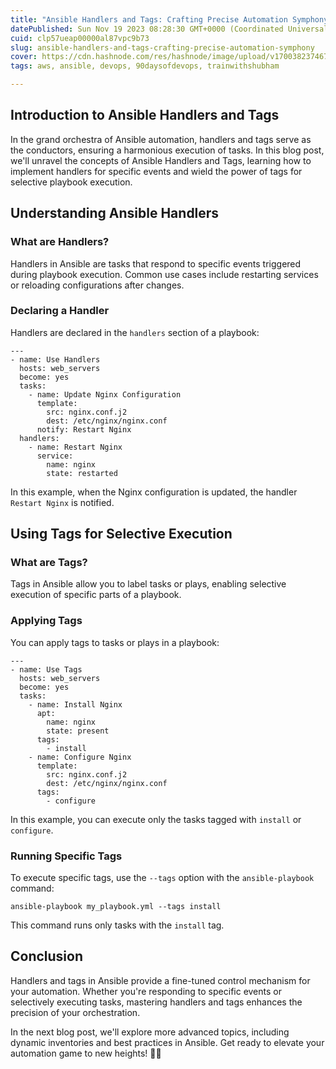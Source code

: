 ```yaml
---
title: "Ansible Handlers and Tags: Crafting Precise Automation Symphony 🎶🛠️"
datePublished: Sun Nov 19 2023 08:28:30 GMT+0000 (Coordinated Universal Time)
cuid: clp57ueap00000al87vpc9b73
slug: ansible-handlers-and-tags-crafting-precise-automation-symphony
cover: https://cdn.hashnode.com/res/hashnode/image/upload/v1700382374673/a217dced-ae94-45af-9c8d-f616ff0ffe3f.gif
tags: aws, ansible, devops, 90daysofdevops, trainwithshubham

---
```


## Introduction to Ansible Handlers and Tags

In the grand orchestra of Ansible automation, handlers and tags serve as the conductors, ensuring a harmonious execution of tasks. In this blog post, we'll unravel the concepts of Ansible Handlers and Tags, learning how to implement handlers for specific events and wield the power of tags for selective playbook execution.

## Understanding Ansible Handlers

### What are Handlers?

Handlers in Ansible are tasks that respond to specific events triggered during playbook execution. Common use cases include restarting services or reloading configurations after changes.

### Declaring a Handler

Handlers are declared in the `handlers` section of a playbook:

```plaintext
---
- name: Use Handlers
  hosts: web_servers
  become: yes
  tasks:
    - name: Update Nginx Configuration
      template:
        src: nginx.conf.j2
        dest: /etc/nginx/nginx.conf
      notify: Restart Nginx
  handlers:
    - name: Restart Nginx
      service:
        name: nginx
        state: restarted
```

In this example, when the Nginx configuration is updated, the handler `Restart Nginx` is notified.

## Using Tags for Selective Execution

### What are Tags?

Tags in Ansible allow you to label tasks or plays, enabling selective execution of specific parts of a playbook.

### Applying Tags

You can apply tags to tasks or plays in a playbook:

```plaintext
---
- name: Use Tags
  hosts: web_servers
  become: yes
  tasks:
    - name: Install Nginx
      apt:
        name: nginx
        state: present
      tags:
        - install
    - name: Configure Nginx
      template:
        src: nginx.conf.j2
        dest: /etc/nginx/nginx.conf
      tags:
        - configure
```

In this example, you can execute only the tasks tagged with `install` or `configure`.

### Running Specific Tags

To execute specific tags, use the `--tags` option with the `ansible-playbook` command:

```plaintext
ansible-playbook my_playbook.yml --tags install
```

This command runs only tasks with the `install` tag.

## Conclusion

Handlers and tags in Ansible provide a fine-tuned control mechanism for your automation. Whether you're responding to specific events or selectively executing tasks, mastering handlers and tags enhances the precision of your orchestration.

In the next blog post, we'll explore more advanced topics, including dynamic inventories and best practices in Ansible. Get ready to elevate your automation game to new heights! 🚀🎩